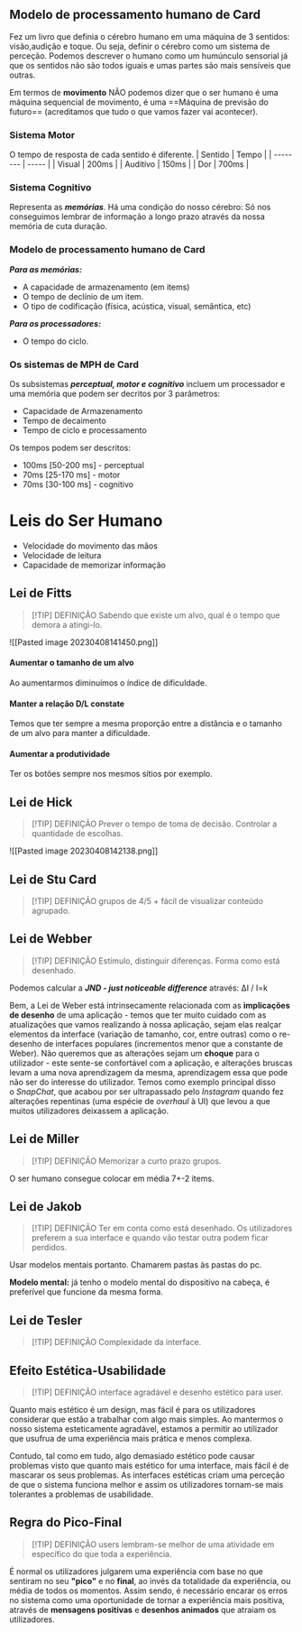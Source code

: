
## Modelo de processamento humano de Card

Fez um livro que definia o cérebro humano em uma máquina de 3 sentidos: visão,audição e toque. Ou seja, definir o cérebro como um sistema de perceção.
Podemos descrever o humano como um humúnculo sensorial já que os sentidos não são todos iguais e umas partes são mais sensíveis que outras.

Em termos de __movimento__ NÂO podemos dizer que o ser humano é uma máquina sequencial de movimento, é uma ==Máquina de previsão do futuro== (acreditamos que tudo o que vamos fazer vai acontecer).

### Sistema Motor

O tempo de resposta de cada sentido é diferente.
| Sentido  | Tempo |
| -------- | ----- |
| Visual   | 200ms |
| Auditivo | 150ms |
| Dor      | 700ms |


### Sistema Cognitivo

Representa as ___memórias___. Há uma condição do nosso cérebro:
Só nos conseguimos lembrar de informação a longo prazo através da nossa memória de cuta duração.

### Modelo de processamento humano de Card

___Para as memórias:___

- A capacidade de armazenamento (em items)
- O tempo de declínio de um item.
- O tipo de codificação (física, acústica, visual, semântica, etc)

___Para os processadores:___

- O tempo do ciclo.

### Os sistemas de MPH de Card

Os subsistemas ___perceptual, motor e cognitivo___ incluem um processador e uma memória que podem ser decritos por 3 parâmetros:

- Capacidade de Armazenamento
- Tempo de decaimento
- Tempo de ciclo e processamento

Os tempos podem ser descritos:

- 100ms [50-200 ms] - perceptual
- 70ms [25-170 ms] - motor
- 70ms [30-100 ms] - cognitivo


# Leis do Ser Humano

- Velocidade do movimento das mãos
- Velocidade de leitura
- Capacidade de memorizar informação


## Lei de Fitts

> [!TIP] DEFINIÇÃO
> Sabendo que existe um alvo, qual é o tempo que demora a atingi-lo.

![[Pasted image 20230408141450.png]]

#### Aumentar o tamanho de um alvo
Ao aumentarmos diminuímos o índice de dificuldade.

#### Manter a relação D/L constate
Temos que ter sempre a mesma proporção entre a distância e o tamanho de um alvo para manter a dificuldade.

#### Aumentar a produtividade
Ter os botões sempre nos mesmos sítios por exemplo.


## Lei de Hick

> [!TIP] DEFINIÇÃO
> Prever o tempo de toma de decisão. Controlar a quantidade de escolhas.

![[Pasted image 20230408142138.png]]


## Lei de Stu Card

> [!TIP] DEFINIÇÃO
> grupos de 4/5 + fácil de visualizar conteúdo agrupado.


## Lei de Webber

> [!TIP] DEFINIÇÃO
> Estímulo, distinguir diferenças. Forma como está desenhado.

Podemos calcular a ___JND - just noticeable difference___ através: ΔI​ / I=k

Bem, a Lei de Weber está intrinsecamente relacionada com as **implicações de desenho** de uma aplicação - temos que ter muito cuidado com as atualizações que vamos realizando à nossa aplicação, sejam elas realçar elementos da interface (variação de tamanho, cor, entre outras) como o re-desenho de interfaces populares (incrementos menor que a constante de Weber). Não queremos que as alterações sejam um **choque** para o utilizador - este sente-se confortável com a aplicação, e alterações bruscas levam a uma nova aprendizagem da mesma, aprendizagem essa que pode não ser do interesse do utilizador. Temos como exemplo principal disso o _SnapChat_, que acabou por ser ultrapassado pelo _Instagram_ quando fez alterações repentinas (uma espécie de _overhaul_ à UI) que levou a que muitos utilizadores deixassem a aplicação.


## Lei de Miller

> [!TIP] DEFINIÇÃO
> Memorizar a curto prazo grupos.

O ser humano consegue colocar em média 7+-2 items.


## Lei de Jakob

> [!TIP] DEFINIÇÃO
> Ter em conta como está desenhado. Os utilizadores preferem a sua interface e quando vão testar outra podem ficar perdidos.

Usar modelos mentais portanto. Chamarem pastas às pastas do pc.

**Modelo mental:** já tenho o modelo mental do dispositivo na cabeça, é preferível que funcione da mesma forma.


## Lei de Tesler

> [!TIP] DEFINIÇÃO
> Complexidade da interface.


## Efeito Estética-Usabilidade

> [!TIP] DEFINIÇÃO
> interface agradável e desenho estético para user.

Quanto mais estético é um design, mas fácil é para os utilizadores considerar que estão a trabalhar com algo mais simples. Ao mantermos o nosso sistema esteticamente agradável, estamos a permitir ao utilizador que usufrua de uma experiência mais prática e menos complexa.

Contudo, tal como em tudo, algo demasiado estético pode causar problemas visto que quanto mais estético for uma interface, mais fácil é de mascarar os seus problemas. As interfaces estéticas criam uma perceção de que o sistema funciona melhor e assim os utilizadores tornam-se mais tolerantes a problemas de usabilidade.


## Regra do Pico-Final

> [!TIP] DEFINIÇÃO
> users lembram-se melhor de uma atividade em específico do que toda a experiência.

É normal os utilizadores julgarem uma experiência com base no que sentiram no seu **"pico"** e no **final**, ao invés da totalidade da experiência, ou média de todos os momentos. Assim sendo, é necessário encarar os erros no sistema como uma oportunidade de tornar a experiência mais positiva, através de **mensagens positivas** e **desenhos animados** que atraiam os utilizadores.






